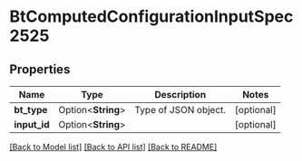 # BtComputedConfigurationInputSpec2525

## Properties

Name | Type | Description | Notes
------------ | ------------- | ------------- | -------------
**bt_type** | Option<**String**> | Type of JSON object. | [optional]
**input_id** | Option<**String**> |  | [optional]

[[Back to Model list]](../README.md#documentation-for-models) [[Back to API list]](../README.md#documentation-for-api-endpoints) [[Back to README]](../README.md)


